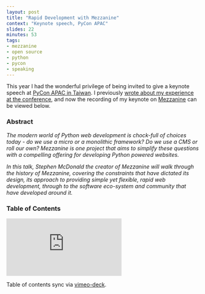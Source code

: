 ```yaml
---
layout: post
title: "Rapid Development with Mezzanine"
context: "Keynote speech, PyCon APAC"
slides: 22
minutes: 53
tags:
- mezzanine
- open source
- python
- pycon
- speaking
---
```


<p>This year I had the wonderful privilege of being invited to give a keynote speech at <a href="https://tw.pycon.org/2014apac/">PyCon APAC in Taiwan</a>. I previously <a href="/2014/05/20/timeout-in-taiwan-pycon-apac/">wrote about my experience at the conference</a>, and now the recording of my keynote on <a href="http://mezzanine.jupo.org">Mezzanine</a> can be viewed below.</p>

<h3>Abstract</h3>

<em>The modern world of Python web development is chock-full of choices today - do we use a micro or a monolithic framework? Do we use a CMS or roll our own? Mezzanine is one project that aims to simplify these questions with a compelling offering for developing Python powered websites.</em>

<em>In this talk, Stephen McDonald the creator of Mezzanine will walk through the
history of Mezzanine, covering the constraints that have dictated its design, its approach to providing simple yet flexible, rapid web development, through to the software eco-system and community that have developed around it.</em>

<h3>Table of Contents</h3>
<ol id="toc"></ol>
<script src="/static/js/vimeo-deck.js"></script>
<script>

var vd = VimeoDeck({tocID: '#toc'});

vd.setSlide(01, '00:00', 'Welcome');
vd.setSlide(02, '02:58', 'About Me');
vd.setSlide(03, '05:35', 'Why Another CMS?');
vd.setSlide(04, '18:03', 'Defining Characteristics');
vd.setSlide(05, '24:50', 'Django Implementation');
vd.setSlide(06, '35:59', 'Features (Batteries Included)');
vd.setSlide(07, '49:05', 'Eco-system (Extra Batteries)');
vd.setSlide(08, '52:33', 'Conclusion');

</script>

<iframe id="vimeo" src="http://player.vimeo.com/video/103614826?api=1&player_id=vimeo" frameborder="0" webkitAllowFullScreen mozallowfullscreen allowFullScreen></iframe>

<p>Table of contents sync via <a href="https://github.com/stephenmcd/vimeo-deck">vimeo-deck</a>.</p>
